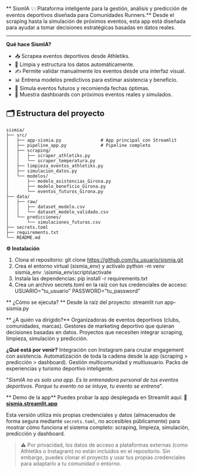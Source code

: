 ** SismIA 💡: 
Plataforma inteligente para la gestión, análisis y predicción de eventos deportivos diseñada para Comunidades Runners.** 
Desde el scraping hasta la simulación de próximos eventos, esta app está diseñada para ayudar a tomar decisiones estratégicas basadas en datos reales.

---

 **Qué hace SismIA?**
- 📥 Scrapea eventos deportivos desde Athletiks.
- 🧹 Limpia y estructura los datos automáticamente.
- ✍️ Permite validar manualmente los eventos desde una interfaz visual.
- 📊 Entrena modelos predictivos para estimar asistencia y beneficio.
- 🔮 Simula eventos futuros y recomienda fechas óptimas.
- 📅 Muestra dashboards con próximos eventos reales y simulados.

## 🗂️ Estructura del proyecto
```text
sismia/
├── src/
│   ├── app-sismia.py               # App principal con Streamlit
│   ├── pipeline_app.py             # Pipeline completo
│   ├── scraping/
│   │   ├── scraper_athletiks.py
│   │   └── scraper_temperatura.py
│   ├── limpieza_eventos_athletiks.py
│   ├── simulacion_datos.py
│   └── modelos/
│       ├── modelo_asistencias_Girona.py
│       ├── modelo_beneficio_Girona.py
│       └── eventos_futuros_Girona.py
├── data/
│   ├── raw/
│   │   ├── dataset_modelo.csv
│   │   └── dataset_modelo_validado.csv
│   └── predicciones/
│       └── simulaciones_futuras.csv
├── secrets.toml
├── requirements.txt
└── README.md
```

**⚙️ Instalación**
1. Clona el repositorio:
git clone https://github.com/tu_usuario/sismia.git
2. Crea el entorno virtual (sismia_env) y actívalo
python -m venv sismia_env
.\sismia_env\scripts\activate
3. Instala las dependencias:
pip install -r requirements.txt
4. Crea un archivo secrets.toml en la raíz con tus credenciales de acceso:
USUARIO="tu_usuario"
PASSWORD="tu_password"

** ¿Cómo se ejecuta? **
Desde la raíz del proyecto:
streamlit run app-sismia.py

** ¿A quién va dirigido?**
Organizadoras de eventos deportivos (clubs, comunidades, marcas).
Gestores de marketing deportivo que quieran decisiones basadas en datos.
Proyectos que necesiten integrar scraping, limpieza, simulación y predicción.

**¿Qué está por venir?**
Integración con Instagram para cruzar engagement con asistencia.
Automatización de toda la cadena desde la app (scraping > predicción > dashboard).
Gestión multicomunidad y multiusuario.
Packs de experiencias y turismo deportivo inteligente.

"*SismIA no es solo una app. Es la entrenadora personal de tus eventos deportivos.
Porque tu evento no se intuye, tu evento se entrena*".

** Demo de la app**
Puedes probar la app desplegada en Streamlit aquí:
🔗 **[sismia.streamlit.app](https://sismia.streamlit.app)**

Esta versión utiliza mis propias credenciales y datos (almacenados de forma segura mediante `secrets.toml`, no accesibles públicamente) para mostrar cómo funciona el sistema completo: scraping, limpieza, simulación, predicción y dashboard.

> ⚠️ Por privacidad, los datos de acceso a plataformas externas (como Athletiks o Instagram) no están incluidos en el repositorio. Sin embargo, puedes clonar el proyecto y usar tus propias credenciales para adaptarlo a tu comunidad o entorno.
